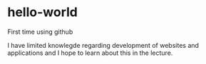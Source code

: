 # hello-world
First time using github

I have limited knowlegde regarding development of websites and applications and I hope to learn about this in the lecture.
